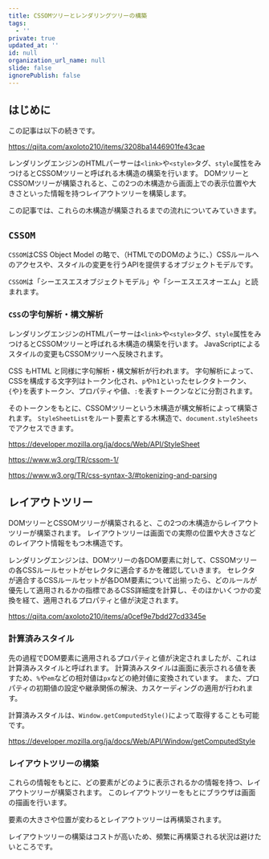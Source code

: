 ```yaml
---
title: CSSOMツリーとレンダリングツリーの構築
tags:
  - ''
private: true
updated_at: ''
id: null
organization_url_name: null
slide: false
ignorePublish: false
---
```

## はじめに
この記事は以下の続きです。

https://qiita.com/axoloto210/items/3208ba1446901fe43cae

レンダリングエンジンのHTMLパーサーは`<link>`や`<style>`タグ、`style`属性をみつけるとCSSOMツリーと呼ばれる木構造の構築を行います。
DOMツリーとCSSOMツリーが構築されると、この2つの木構造から画面上での表示位置や大きさといった情報を持つレイアウトツリーを構築します。

この記事では、これらの木構造が構築されるまでの流れについてみていきます。

## `CSSOM`
`CSSOM`はCSS Object Model の略で、（HTMLでのDOMのように、）CSSルールへのアクセスや、スタイルの変更を行うAPIを提供するオブジェクトモデルです。

`CSSOM`は「シーエスエスオブジェクトモデル」や「シーエスエスオーエム」と読まれます。

### `CSS`の字句解析・構文解析
レンダリングエンジンのHTMLパーサーは`<link>`や`<style>`タグ、`style`属性をみつけるとCSSOMツリーと呼ばれる木構造の構築を行います。
JavaScriptによるスタイルの変更もCSSOMツリーへ反映されます。

CSS もHTML と同様に字句解析・構文解析が行われます。
字句解析によって、CSSを構成する文字列はトークン化され、`p`や`h1`といったセレクタトークン、`{`や`}`を表すトークン、プロパティや値、`:`を表すトークンなどに分割されます。

そのトークンをもとに、CSSOMツリーという木構造が構文解析によって構築されます。
`StyleSheetList`をルート要素とする木構造で、`document.styleSheets`でアクセスできます。

https://developer.mozilla.org/ja/docs/Web/API/StyleSheet

https://www.w3.org/TR/cssom-1/

https://www.w3.org/TR/css-syntax-3/#tokenizing-and-parsing


## レイアウトツリー
DOMツリーとCSSOMツリーが構築されると、この2つの木構造からレイアウトツリーが構築されます。
レイアウトツリーは画面での実際の位置や大きさなどのレイアウト情報をもつ木構造です。

レンダリングエンジンは、DOMツリーの各DOM要素に対して、CSSOMツリーの各CSSルールセットがセレクタに適合するかを確認していきます。
セレクタが適合するCSSルールセットが各DOM要素について出揃ったら、どのルールが優先して適用されるかの指標であるCSS詳細度を計算し、そのほかいくつかの変換を経て、適用されるプロパティと値が決定されます。

https://qiita.com/axoloto210/items/a0cef9e7bdd27cd3345e

### 計算済みスタイル
先の過程でDOM要素に適用されるプロパティと値が決定されましたが、これは計算済みスタイルと呼ばれます。
計算済みスタイルは画面に表示される値を表すため、`%`や`em`などの相対値は`px`などの絶対値に変換されています。
また、プロパティの初期値の設定や継承関係の解決、カスケーディングの適用が行われます。

計算済みスタイルは、`Window.getComputedStyle()`によって取得することも可能です。

https://developer.mozilla.org/ja/docs/Web/API/Window/getComputedStyle

### レイアウトツリーの構築
これらの情報をもとに、どの要素がどのように表示されるかの情報を持つ、レイアウトツリーが構築されます。
このレイアウトツリーをもとにブラウザは画面の描画を行います。

要素の大きさや位置が変わるとレイアウトツリーは再構築されます。

レイアウトツリーの構築はコストが高いため、頻繁に再構築される状況は避けたいところです。